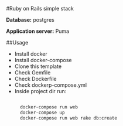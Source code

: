 #Ruby on Rails simple stack

**Database:** postgres

**Application server:** Puma


##Usage

- Install docker
- Install docker-compose
- Clone this template
- Check Gemfile
- Check Dockerfile
- Check dockerp-compose.yml
- Inside project dir run:
  ```bash

    docker-compose run web
    docker-compose up
    docker-compose run web rake db:create

  ```
